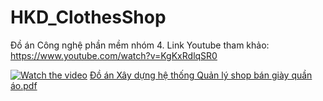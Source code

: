 # HKD_ClothesShop
Đồ án Công nghệ phần mềm nhóm 4. Link Youtube tham khảo: https://www.youtube.com/watch?v=KgKxRdlqSR0

[![Watch the video](https://img.youtube.com/vi/KgKxRdlqSR0/maxresdefault.jpg)](https://www.youtube.com/watch?v=KgKxRdlqSR0)
[Đồ án Xây dựng hệ thống Quản lý shop bán giày quần áo.pdf](https://github.com/Khoaruoi69/HKD_SHOP/files/8684332/D.an.Xay.d.ng.h.th.ng.Qu.n.ly.shop.ban.giay.qu.n.ao.pdf)
